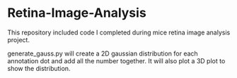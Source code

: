 # Retina-Image-Analysis
This repository included code I completed during mice retina image analysis project.

generate_gauss.py will create a 2D gaussian distribution for each annotation dot and add all the number together.
It will also plot a 3D plot to show the distribution.
